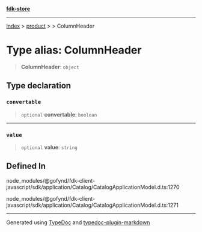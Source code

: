 [**fdk-store**](../../../README.md)
***

[Index](../../../API.md) > [product](../../README.md) > [<internal>](../README.md) > ColumnHeader

# Type alias: ColumnHeader

> **ColumnHeader**: `object`

## Type declaration

### `convertable`

> `optional` **convertable**: `boolean`

***

### `value`

> `optional` **value**: `string`

## Defined In

node\_modules/@gofynd/fdk-client-javascript/sdk/application/Catalog/CatalogApplicationModel.d.ts:1270

node\_modules/@gofynd/fdk-client-javascript/sdk/application/Catalog/CatalogApplicationModel.d.ts:1271

***
Generated using [TypeDoc](https://typedoc.org/) and [typedoc-plugin-markdown](https://www.npmjs.com/package/typedoc-plugin-markdown)
